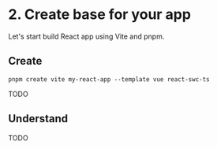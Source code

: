 # 2. Create base for your app

Let's start build React app using Vite and pnpm.

## Create

```shell
pnpm create vite my-react-app --template vue react-swc-ts
```

TODO

## Understand

TODO
